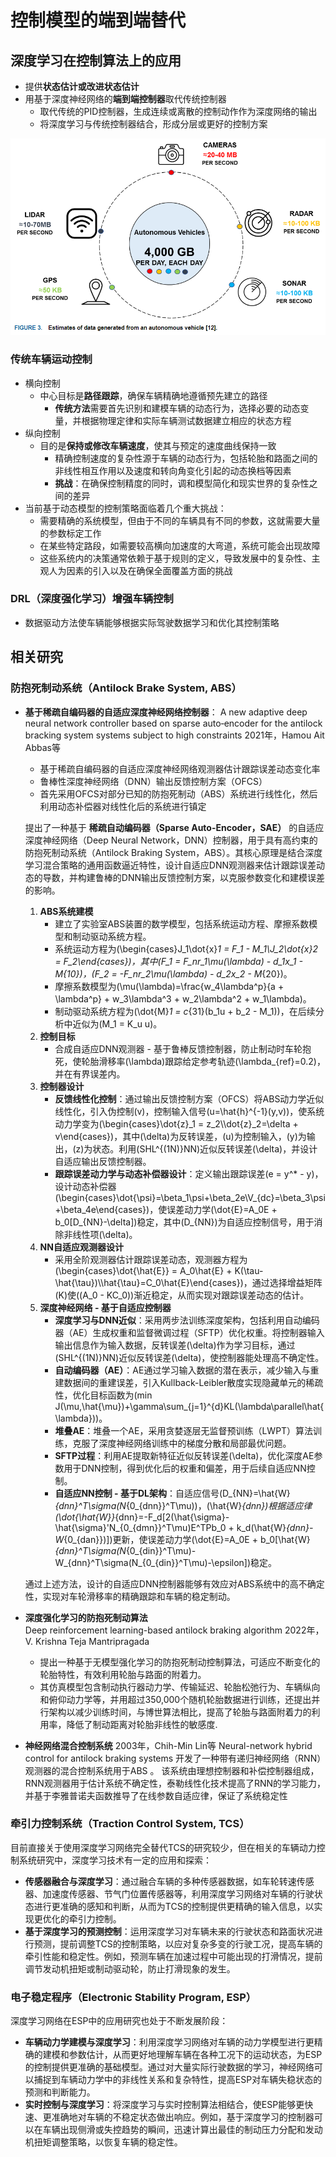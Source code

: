 # 控制模型的端到端替代  

## 深度学习在控制算法上的应用
+ 提供**状态估计或改进状态估计**  
+ 用基于深度神经网络的**端到端控制器**取代传统控制器  
  + 取代传统的PID控制器，生成连续或离散的控制动作作为深度网络的输出  
  + 将深度学习与传统控制器结合，形成分层或更好的控制方案  

![数据量估计](img/20241209142654.png)  

### 传统车辆运动控制  
+ 横向控制  
  + 中心目标是**路径跟踪**，确保车辆精确地遵循预先建立的路径    
    + **传统方法**需要首先识别和建模车辆的动态行为，选择必要的动态变量，并根据物理定律和实际车辆测试数据建立相应的状态方程  
+ 纵向控制      
  + 目的是**保持或修改车辆速度**，使其与预定的速度曲线保持一致  
    + 精确控制速度的复杂性源于车辆的动态行为，包括轮胎和路面之间的非线性相互作用以及速度和转向角变化引起的动态换档等因素  
    + **挑战**：在确保控制精度的同时，调和模型简化和现实世界的复杂性之间的差异  
+ 当前基于动态模型的控制策略面临着几个重大挑战：  
  + 需要精确的系统模型，但由于不同的车辆具有不同的参数，这就需要大量的参数标定工作  
  + 在某些特定路段，如需要较高横向加速度的大弯道，系统可能会出现故障    
  + 这些系统内的决策通常依赖于基于规则的定义，导致发展中的复杂性、主观人为因素的引入以及在确保全面覆盖方面的挑战    



### DRL（深度强化学习）增强车辆控制  
+ 数据驱动方法使车辆能够根据实际驾驶数据学习和优化其控制策略  


## 相关研究  

### 防抱死制动系统（Antilock Brake System, ABS）
- **基于稀疏自编码器的自适应深度神经网络控制器**：
  A new adaptive deep neural network controller based on sparse auto‐encoder for the antilock bracking system systems subject to high constraints
  2021年，Hamou Ait Abbas等
  - 基于稀疏自编码器的自适应深度神经网络观测器估计跟踪误差动态变化率  
  - 鲁棒性深度神经网络（DNN）输出反馈控制方案（OFCS）  
  - 首先采用OFCS对部分已知的防抱死制动（ABS）系统进行线性化，然后利用动态补偿器对线性化后的系统进行镇定

  提出了一种基于 **稀疏自动编码器（Sparse Auto-Encoder，SAE）** 的自适应深度神经网络（Deep Neural Network，DNN）控制器，用于具有高约束的防抱死制动系统（Antilock Braking System，ABS）。其核心原理是结合深度学习混合策略的通用函数逼近特性，设计自适应DNN观测器来估计跟踪误差动态的导数，并构建鲁棒的DNN输出反馈控制方案，以克服参数变化和建模误差的影响。
  1. **ABS系统建模**
      - 建立了实验室ABS装置的数学模型，包括系统运动方程、摩擦系数模型和制动驱动系统方程。
      - 系统运动方程为\(\begin{cases}J_1\dot{x}_1 = F_1 - M_1\\J_2\dot{x}_2 = F_2\end{cases}\)，其中\(F_1 = F_nr_1\mu(\lambda) - d_1x_1 - M_{10}\)，\(F_2 = -F_nr_2\mu(\lambda) - d_2x_2 - M_{20}\)。
      - 摩擦系数模型为\(\mu(\lambda)=\frac{w_4\lambda^p}{a + \lambda^p} + w_3\lambda^3 + w_2\lambda^2 + w_1\lambda\)。
      - 制动驱动系统方程为\(\dot{M}_1 = c_{31}(b_1u + b_2 - M_1)\)，在后续分析中近似为\(M_1 = K_u u\)。
  2. **控制目标**
      - 合成自适应DNN观测器 - 基于鲁棒反馈控制器，防止制动时车轮抱死，使轮胎滑移率\(\lambda\)跟踪给定参考轨迹\(\lambda_{ref}=0.2\)，并在有界误差内。
  3. **控制器设计**
      - **反馈线性化控制**：通过输出反馈控制方案（OFCS）将ABS动力学近似线性化，引入伪控制\(v\)，控制输入信号\(u=\hat{h}^{-1}(y,v)\)，使系统动力学变为\(\begin{cases}\dot{z}_1 = z_2\\\dot{z}_2=\delta + v\end{cases}\)，其中\(\delta\)为反转误差，\(u\)为控制输入，\(y\)为输出，\(z\)为状态。利用\(SHL^{(1N)}NN\)近似反转误差\(\delta\)，并设计自适应输出反馈控制器。
      - **跟踪误差动力学与动态补偿器设计**：定义输出跟踪误差\(e = y^* - y\)，设计动态补偿器\(\begin{cases}\dot{\psi}=\beta_1\psi+\beta_2e\\V_{dc}=\beta_3\psi+\beta_4e\end{cases}\)，使误差动力学\(\dot{E}=A_0E + b_0[D_{NN}-\delta]\)稳定，其中\(D_{NN}\)为自适应控制信号，用于消除非线性项\(\delta\)。
  4. **NN自适应观测器设计**
      - 采用全阶观测器估计跟踪误差动态，观测器方程为\(\begin{cases}\dot{\hat{E}} = A_0\hat{E} + K(\tau-\hat{\tau})\\\hat{\tau}=C_0\hat{E}\end{cases}\)，通过选择增益矩阵\(K\)使\((A_0 - KC_0)\)渐近稳定，从而实现对跟踪误差动态的估计。
  5. **深度神经网络 - 基于自适应控制器**
      - **深度学习与DNN近似**：采用两步法训练深度架构，包括利用自动编码器（AE）生成权重和监督微调过程（SFTP）优化权重。将控制器输入输出信息作为输入数据，反转误差\(\delta\)作为学习目标，通过\(SHL^{(1N)}NN\)近似反转误差\(\delta\)，使控制器能处理高不确定性。
      - **自动编码器（AE）**：AE通过学习输入数据的潜在表示，减少输入与重建数据间的重建误差，引入Kullback-Leibler散度实现隐藏单元的稀疏性，优化目标函数为\(min J(\mu,\hat{\mu})+\gamma\sum_{j=1}^{d}KL(\lambda\parallel\hat{\lambda})\)。
      - **堆叠AE**：堆叠一个AE，采用贪婪逐层无监督预训练（LWPT）算法训练，克服了深度神经网络训练中的梯度分散和局部最优问题。
      - **SFTP过程**：利用AE提取新特征近似反转误差\(\delta\)，优化深度AE参数用于DNN控制，得到优化后的权重和偏差，用于后续自适应NN控制。
      - **自适应NN控制 - 基于DL架构**：自适应信号\(D_{NN}=\hat{W}_{dnn}^T\sigma(N_{0_{dnn}}^T\mu)\)，\(\hat{W}_{dnn}\)根据适应律\(\dot{\hat{W}}_{dnn}=-F_d[2(\hat{\sigma}-\hat{\sigma}'N_{0_{dmn}}^T\mu)E^TPb_0 + k_d(\hat{W}_{dnn}-W_{0_{dan}})]\)更新，使误差动力学\(\dot{E}=A_0E + b_0[\hat{W}_{dnn}^T\sigma(N_{0_{din}}^T\mu)-W_{dnn}^T\sigma(N_{0_{din}}^T\mu)-\epsilon]\)稳定。

  通过上述方法，设计的自适应DNN控制器能够有效应对ABS系统中的高不确定性，实现对车轮滑移率的精确跟踪和车辆的稳定制动。




- **深度强化学习的防抱死制动算法**  
Deep reinforcement learning-based antilock braking algorithm
2022年，V. Krishna Teja Mantripragada
  - 提出一种基于无模型强化学习的防抱死制动控制算法，可适应不断变化的轮胎特性，有效利用轮胎与路面的附着力。
  - 其仿真模型包含制动执行器动力学、传输延迟、轮胎松弛行为、车辆纵向和俯仰动力学等，并用超过350,000个随机轮胎数据进行训练，还提出并行架构以减少训练时间，与博世算法相比，提高了轮胎与路面附着力的利用率，降低了制动距离对轮胎非线性的敏感度.
- **神经网络混合控制系统**
2003年，Chih-Min Lin等
Neural-network hybrid control for antilock braking systems
    开发了一种带有递归神经网络（RNN）观测器的混合控制系统用于ABS 。
    该系统由理想控制器和补偿控制器组成，RNN观测器用于估计系统不确定性，泰勒线性化技术提高了RNN的学习能力，并基于李雅普诺夫函数推导了在线参数自适应律，保证了系统稳定性
 
### 牵引力控制系统（Traction Control System, TCS）
目前直接关于使用深度学习网络完全替代TCS的研究较少，但在相关的车辆动力控制系统研究中，深度学习技术有一定的应用和探索：
- **传感器融合与深度学习**：通过融合车辆的多种传感器数据，如车轮转速传感器、加速度传感器、节气门位置传感器等，利用深度学习网络对车辆的行驶状态进行更准确的感知和判断，从而为TCS的控制提供更精确的输入信息，以实现更优化的牵引力控制。
- **基于深度学习的预测控制**：运用深度学习对车辆未来的行驶状态和路面状况进行预测，提前调整TCS的控制策略，以应对复杂多变的行驶工况，提高车辆的牵引性能和稳定性。例如，预测车辆在加速过程中可能出现的打滑情况，提前调节发动机扭矩或制动驱动轮，防止打滑现象的发生。
 
### 电子稳定程序（Electronic Stability Program, ESP）
深度学习网络在ESP中的应用研究也处于不断发展阶段：
- **车辆动力学建模与深度学习**：利用深度学习网络对车辆的动力学模型进行更精确的建模和参数估计，从而更好地理解车辆在各种工况下的运动状态，为ESP的控制提供更准确的基础模型。通过对大量实际行驶数据的学习，神经网络可以捕捉到车辆动力学中的非线性关系和复杂特性，提高ESP对车辆失稳状态的预测和判断能力。
- **实时控制与深度学习**：将深度学习与实时控制算法相结合，使ESP能够更快速、更准确地对车辆的不稳定状态做出响应。例如，基于深度学习的控制器可以在车辆出现侧滑或失控趋势的瞬间，迅速计算出最佳的制动压力分配和发动机扭矩调整策略，以恢复车辆的稳定性。